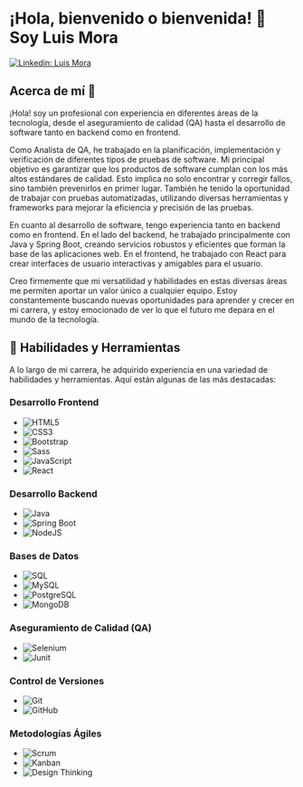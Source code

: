 # ¡Hola, bienvenido o bienvenida! 👋 Soy Luis  Mora

[![Linkedin: Luis Mora](https://img.shields.io/badge/-Luis%20Mora-blue?style=flat-square&logo=Linkedin&logoColor=white&link=https://www.linkedin.com/in/luis-mora-a17b91227/)](https://www.linkedin.com/in/luis-mora-a17b91227/)

## Acerca de mí 🚀 

¡Hola! soy un profesional con experiencia en diferentes áreas de la tecnología, desde el aseguramiento de calidad (QA) hasta el desarrollo de software tanto en backend como en frontend.

Como Analista de QA, he trabajado en la planificación, implementación y verificación de diferentes tipos de pruebas de software. Mi principal objetivo es garantizar que los productos de software cumplan con los más altos estándares de calidad. Esto implica no solo encontrar y corregir fallos, sino también prevenirlos en primer lugar. También he tenido la oportunidad de trabajar con pruebas automatizadas, utilizando diversas herramientas y frameworks para mejorar la eficiencia y precisión de las pruebas.

En cuanto al desarrollo de software, tengo experiencia tanto en backend como en frontend. En el lado del backend, he trabajado principalmente con Java y Spring Boot, creando servicios robustos y eficientes que forman la base de las aplicaciones web. En el frontend, he trabajado con React para crear interfaces de usuario interactivas y amigables para el usuario.

Creo firmemente que mi versatilidad y habilidades en estas diversas áreas me permiten aportar un valor único a cualquier equipo. Estoy constantemente buscando nuevas oportunidades para aprender y crecer en mi carrera, y estoy emocionado de ver lo que el futuro me depara en el mundo de la tecnología.

## 💼 Habilidades y Herramientas

A lo largo de mi carrera, he adquirido experiencia en una variedad de habilidades y herramientas. Aquí están algunas de las más destacadas:

### Desarrollo Frontend
* ![HTML5](https://img.shields.io/badge/-HTML5-E34F26?style=flat-square&logo=html5&logoColor=white)
* ![CSS3](https://img.shields.io/badge/-CSS3-1572B6?style=flat-square&logo=css3)
* ![Bootstrap](https://img.shields.io/badge/-Bootstrap-563D7C?style=flat-square&logo=bootstrap)
* ![Sass](https://img.shields.io/badge/-Sass-CC6699?style=flat-square&logo=sass&logoColor=white)
* ![JavaScript](https://img.shields.io/badge/-JavaScript-F7DF1E?style=flat-square&logo=javascript&logoColor=black)
* ![React](https://img.shields.io/badge/-React-61DAFB?style=flat-square&logo=react&logoColor=white)

### Desarrollo Backend
* ![Java](https://img.shields.io/badge/-Java-007396?style=flat-square&logo=java)
* ![Spring Boot](https://img.shields.io/badge/-SpringBoot-6DB33F?style=flat-square&logo=spring)
* ![NodeJS](https://img.shields.io/badge/-NodeJS-339933?style=flat-square&logo=node.js&logoColor=white)

### Bases de Datos
* ![SQL](https://img.shields.io/badge/-SQL-4479A1?style=flat-square&logo=postgresql&logoColor=white)
* ![MySQL](https://img.shields.io/badge/-MySQL-4479A1?style=flat-square&logo=mysql&logoColor=white)
* ![PostgreSQL](https://img.shields.io/badge/-PostgreSQL-336791?style=flat-square&logo=postgresql)
* ![MongoDB](https://img.shields.io/badge/-MongoDB-47A248?style=flat-square&logo=mongodb&logoColor=white)

### Aseguramiento de Calidad (QA)
* ![Selenium](https://img.shields.io/badge/-Selenium-43B02A?style=flat-square&logo=selenium)
* ![Junit](https://img.shields.io/badge/-JUnit5-25A162?style=flat-square&logo=junit5&logoColor=white)

### Control de Versiones
* ![Git](https://img.shields.io/badge/-Git-F05032?style=flat-square&logo=git&logoColor=white)
* ![GitHub](https://img.shields.io/badge/-GitHub-181717?style=flat-square&logo=github)

### Metodologías Ágiles
* ![Scrum](https://img.shields.io/badge/-Scrum-2496ED?style=flat-square&logo=Scrum)
* ![Kanban](https://img.shields.io/badge/-Kanban-01E7F7?style=flat-square&logo=Kanban)
* ![Design Thinking](https://img.shields.io/badge/-Design%20Thinking-EDEDED?style=flat-square)


